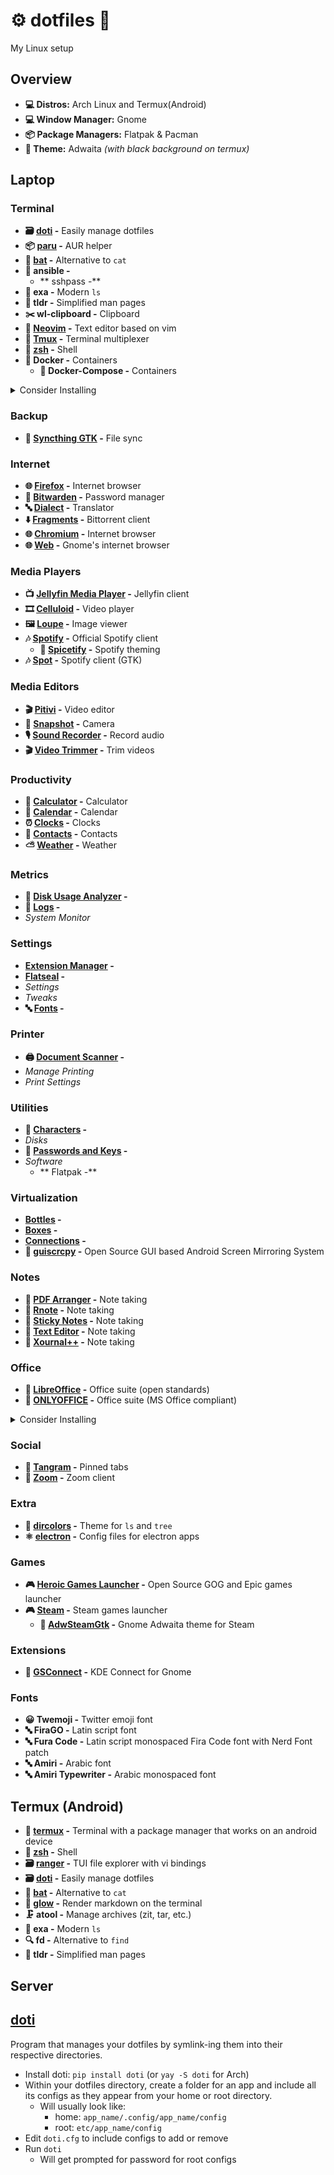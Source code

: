 # ⚙️ dotfiles 🔧

My Linux setup

## Overview

- **💻 Distros:** Arch Linux and Termux(Android)
- **💻 Window Manager:** Gnome
- **📦️ Package Managers:** Flatpak & Pacman
- **🎨 Theme:** Adwaita *(with black background on termux)*

## Laptop
### Terminal

- **🗃️ [doti](doti) -** Easily manage dotfiles
- **📦️ [paru](paru) -** AUR helper
- **📄 [bat](bat) -** Alternative to `cat`
- **🔨 ansible -**
  - ** sshpass -**
- **📂 exa -** Modern `ls`
- **📖 tldr -** Simplified man pages
- **✂️ wl-clipboard -** Clipboard
- **📝 [Neovim](neovim) -** Text editor based on vim
- **🔳 [Tmux](tmux) -** Terminal multiplexer
- **🐚 [zsh](zsh) -** Shell
- **🐳 Docker -** Containers
  - **🐳 Docker-Compose -** Containers

<details>
  <summary>Consider Installing</summary>

- **🌟 [glow](glow) -** Render markdown on the terminal
- **#️⃣ gh -** CLI tool to manage github
- **🔍 fd -** Alternative to `find`
- **🗄️ [duf](https://github.com/muesli/duf) -** `df` alternative
- **🔎 [fzf](https://github.com/junegunn/fzf) -** CLI fuzzy finder
- **🤬 [The Fuck](https://github.com/nvbn/thefuck) -** Corrects last console command
- **🌳 [broot](https://github.com/Canop/broot) -** a usable `tree`
</details>

### Backup

- **🔄 [Syncthing GTK](https://flathub.org/apps/me.kozec.syncthingtk) -** File sync

### Internet

- **🌐 [Firefox](firefox) -** Internet browser
- **🔐 [Bitwarden](https://flathub.org/apps/com.bitwarden.desktop) -** Password manager
- **🔤 [Dialect](https://flathub.org/apps/app.drey.Dialect) -** Translator
- **⬇️ [Fragments](https://flathub.org/apps/de.haeckerfelix.Fragments) -** Bittorrent client
- **🌐 [Chromium](https://flathub.org/apps/org.chromium.Chromium) -** Internet browser
- **🌐 [Web](https://flathub.org/apps/org.gnome.Epiphany) -** Gnome's internet browser


### Media Players

- **📺️ [Jellyfin Media Player](https://flathub.org/apps/com.github.iwalton3.jellyfin-media-player) -** Jellyfin client
- **🎞️ [Celluloid](https://flathub.org/apps/io.github.celluloid_player.Celluloid) -** Video player
- **🖼️ [Loupe](https://flathub.org/apps/org.gnome.Loupe) -** Image viewer
- **🎶 [Spotify](https://flathub.org/apps/com.spotify.Client) -** Official Spotify client
  - **🎨 [Spicetify](spicetify) -** Spotify theming
- **🎶 [Spot](https://flathub.org/apps/dev.alextren.Spot) -** Spotify client (GTK)

### Media Editors

- **🎬️ [Pitivi](https://flathub.org/apps/org.pitivi.Pitivi) -** Video editor
- **📸 [Snapshot](https://flathub.org/apps/org.gnome.Snapshot) -** Camera
- **🎙️ [Sound Recorder](https://flathub.org/apps/org.gnome.SoundRecorder) -** Record audio
- **🎬️ [Video Trimmer](https://flathub.org/apps/org.gnome.gitlab.YaLTeR.VideoTrimmer) -** Trim videos

### Productivity

- **🧮 [Calculator](https://flathub.org/apps/org.gnome.Calculator) -** Calculator
- **📅 [Calendar](https://flathub.org/apps/org.gnome.Calendar) -** Calendar
- **⏰ [Clocks](https://flathub.org/apps/org.gnome.Clocks) -** Clocks
- **📇 [Contacts](https://flathub.org/apps/org.gnome.Contacts) -** Contacts
- **⛅ [Weather](https://flathub.org/apps/org.gnome.Weather) -** Weather

### Metrics
- **💽 [Disk Usage Analyzer](https://flathub.org/apps/org.gnome.baobab) -**
- **📜 [Logs](https://flathub.org/apps/org.gnome.Logs) -**
- *System Monitor*

### Settings
- **[Extension Manager](https://flathub.org/apps/com.mattjakeman.ExtensionManager) -**
- **[Flatseal](https://flathub.org/apps/com.github.tchx84.Flatseal) -**
- *Settings*
- *Tweaks*
- **🔤 [Fonts](https://flathub.org/apps/org.gnome.font-viewer) -**

### Printer
- **🖨️ [Document Scanner](https://flathub.org/apps/org.gnome.SimpleScan) -**
- *Manage Printing*
- *Print Settings*


### Utilities
- **🔣 [Characters](https://flathub.org/apps/org.gnome.Characters) -**
- *Disks*
- **🔐 [Passwords and Keys](https://flathub.org/apps/org.gnome.seahorse.Application) -**
- *Software*
  - ** Flatpak -**

### Virtualization
- **[Bottles](https://flathub.org/apps/com.usebottles.bottles) -**
- **[Boxes](https://flathub.org/apps/org.gnome.Boxes) -**
- **[Connections](https://flathub.org/apps/org.gnome.Connections) -**
- **📱 [guiscrcpy](https://github.com/srevinsaju/guiscrcpy) -** Open Source GUI based Android Screen Mirroring System

### Notes

- **📄 [PDF Arranger](https://flathub.org/apps/com.github.jeromerobert.pdfarranger) -** Note taking
- **📝 [Rnote](https://flathub.org/apps/com.github.flxzt.rnote) -** Note taking
- **📄 [Sticky Notes](https://flathub.org/apps/com.vixalien.sticky) -** Note taking
- **📄 [Text Editor](https://flathub.org/apps/org.gnome.TextEditor) -** Note taking
- **📝 [Xournal++](https://flathub.org/apps/com.github.xournalpp.xournalpp) -** Note taking

### Office

- **📄 [LibreOffice](https://flathub.org/apps/org.libreoffice.LibreOffice) -** Office suite (open standards)
- **📄 [ONLYOFFICE](https://flathub.org/apps/org.onlyoffice.desktopeditors) -** Office suite (MS Office compliant)

<details>
  <summary>Consider Installing</summary>

- **📄 [Calligra](https://www.libreoffice.org/) -** Office suite
</details>

### Social

- **💬 [Tangram](https://flathub.org/apps/re.sonny.Tangram) -** Pinned tabs
- **💬 [Zoom](https://flathub.org/apps/us.zoom.Zoom) -** Zoom client

### Extra

- **🎨 [dircolors](dircolors) -** Theme for `ls` and `tree`
- **⚛️ [electron](electron) -** Config files for electron apps

### Games

- **🎮 [Heroic Games Launcher](https://flathub.org/apps/com.heroicgameslauncher.hgl) -** Open Source GOG and Epic games launcher
- **🎮 [Steam](https://flathub.org/apps/com.valvesoftware.Steam) -** Steam games launcher
  - **🎨 [AdwSteamGtk](https://flathub.org/apps/io.github.Foldex.AdwSteamGtk) -** Gnome Adwaita theme for Steam

### Extensions

- **📱 [GSConnect](gsconnect) -** KDE Connect for Gnome

### Fonts

- **😀 Twemoji -** Twitter emoji font
- **🔤 FiraGO -** Latin script font
- **🔤 Fura Code -** Latin script monospaced Fira Code font with Nerd Font patch
- **🔤 Amiri -** Arabic font
- **🔤 Amiri Typewriter -** Arabic monospaced font

## Termux (Android)

- **📱 [termux](termux) -** Terminal with a package manager that works on an android device
- **🐚 [zsh](zsh) -** Shell
- **🗃 [ranger](ranger) -** TUI file explorer with vi bindings
- **🗃️ [doti](doti) -** Easily manage dotfiles
- **📄 [bat](bat) -** Alternative to `cat`
- **🌟 [glow](glow) -** Render markdown on the terminal
- **🗜 atool -** Manage archives (zit, tar, etc.)
- **📂 exa -** Modern `ls`
- **🔍 fd -** Alternative to `find`
- **📖 tldr -** Simplified man pages

## Server

## [doti](https://github.com/ghassan0/doti)

Program that manages your dotfiles by symlink-ing them into their respective directories.

- Install doti: `pip install doti` (or `yay -S doti` for Arch)
- Within your dotfiles directory, create a folder for an app and include all its configs as they appear from your home or root directory.
  - Will usually look like:
    - home: `app_name/.config/app_name/config`
    - root: `etc/app_name/config`
- Edit `doti.cfg` to include configs to add or remove
- Run `doti`
  - Will get prompted for password for root configs
